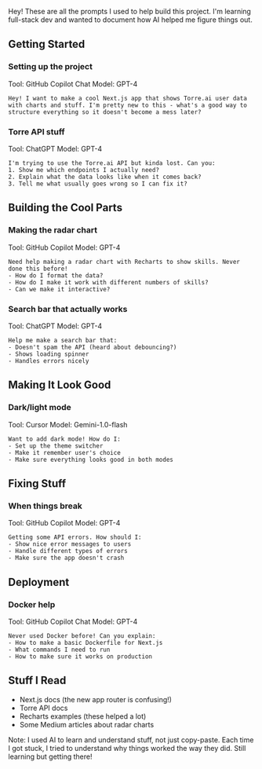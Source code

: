 Hey! These are all the prompts I used to help build this project. I'm learning full-stack dev and wanted to document how AI helped me figure things out.

## Getting Started 

### Setting up the project
Tool: GitHub Copilot Chat
Model: GPT-4
```
Hey! I want to make a cool Next.js app that shows Torre.ai user data with charts and stuff. I'm pretty new to this - what's a good way to structure everything so it doesn't become a mess later?
```

### Torre API stuff
Tool: ChatGPT
Model: GPT-4
```
I'm trying to use the Torre.ai API but kinda lost. Can you:
1. Show me which endpoints I actually need?
2. Explain what the data looks like when it comes back?
3. Tell me what usually goes wrong so I can fix it?
```

## Building the Cool Parts 

### Making the radar chart
Tool: GitHub Copilot
Model: GPT-4
```
Need help making a radar chart with Recharts to show skills. Never done this before!
- How do I format the data?
- How do I make it work with different numbers of skills?
- Can we make it interactive?
```

### Search bar that actually works
Tool: ChatGPT
Model: GPT-4
```
Help me make a search bar that:
- Doesn't spam the API (heard about debouncing?)
- Shows loading spinner
- Handles errors nicely
```

## Making It Look Good 

### Dark/light mode
Tool: Cursor
Model: Gemini-1.0-flash
```
Want to add dark mode! How do I:
- Set up the theme switcher
- Make it remember user's choice
- Make sure everything looks good in both modes
```

## Fixing Stuff 

### When things break
Tool: GitHub Copilot
Model: GPT-4
```
Getting some API errors. How should I:
- Show nice error messages to users
- Handle different types of errors
- Make sure the app doesn't crash
```

## Deployment 

### Docker help
Tool: GitHub Copilot Chat
Model: GPT-4
```
Never used Docker before! Can you explain:
- How to make a basic Dockerfile for Next.js
- What commands I need to run
- How to make sure it works on production
```

## Stuff I Read 
- Next.js docs (the new app router is confusing!)
- Torre API docs
- Recharts examples (these helped a lot)
- Some Medium articles about radar charts

Note: I used AI to learn and understand stuff, not just copy-paste. Each time I got stuck, I tried to understand why things worked the way they did. Still learning but getting there! 